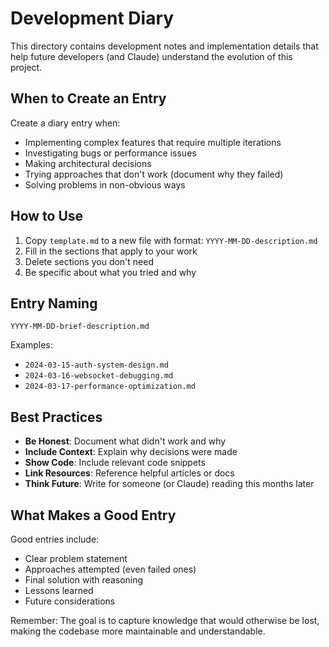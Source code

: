 # Development Diary

This directory contains development notes and implementation details that help future developers (and Claude) understand the evolution of this project.

## When to Create an Entry

Create a diary entry when:
- Implementing complex features that require multiple iterations
- Investigating bugs or performance issues
- Making architectural decisions
- Trying approaches that don't work (document why they failed)
- Solving problems in non-obvious ways

## How to Use

1. Copy `template.md` to a new file with format: `YYYY-MM-DD-description.md`
2. Fill in the sections that apply to your work
3. Delete sections you don't need
4. Be specific about what you tried and why

## Entry Naming

```
YYYY-MM-DD-brief-description.md
```

Examples:
- `2024-03-15-auth-system-design.md`
- `2024-03-16-websocket-debugging.md`
- `2024-03-17-performance-optimization.md`

## Best Practices

- **Be Honest**: Document what didn't work and why
- **Include Context**: Explain why decisions were made
- **Show Code**: Include relevant code snippets
- **Link Resources**: Reference helpful articles or docs
- **Think Future**: Write for someone (or Claude) reading this months later

## What Makes a Good Entry

Good entries include:
- Clear problem statement
- Approaches attempted (even failed ones)
- Final solution with reasoning
- Lessons learned
- Future considerations

Remember: The goal is to capture knowledge that would otherwise be lost, making the codebase more maintainable and understandable.